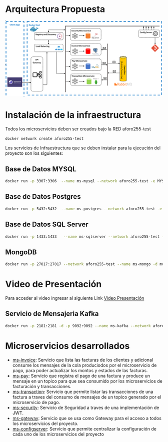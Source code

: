 # Arquitectura Propuesta
![alt text](https://github.com/diegosym86/Aforo255TestConfigServer/blob/main/Proyecto.png)

# Instalación de la infraestructura
Todos los microservicios deben ser creados bajo la RED aforo255-test

```bash
docker network create aforo255-test
```
Los servicios de Infraestructura que se deben instalar para la ejecución del proyecto son los siguientes:

## Base de Datos MYSQL

```bash
docker run -p 3307:3306  --name ms-mysql --network aforo255-test -e MYSQL_ROOT_PASSWORD=123456 -e MYSQL_DATABASE=db_operation -d mysql:8
```

## Base de Datos Postgres

```bash
docker run -p 5432:5432  --name ms-postgres --network aforo255-test -e POSTGRES_PASSWORD=123456 -e  POSTGRES_DB=db_invoice -d postgres:12-alpine
```

## Base de Datos SQL Server 

```bash
docker run -p 1433:1433   --name ms-sqlserver --network aforo255-test -e ACCEPT_EULA=Y -e SA_PASSWORD=1a.2b.3c.  -d mcr.microsoft.com/mssql/server:2019-CU3-ubuntu-18.04
```
## MongoDB

```bash
docker run -p 27017:27017 --network aforo255-test --name ms-mongo -d mongo
```

# Video de Presentación
Para acceder al video ingresar al siguiente Link [Video Presentación](https://www.youtube.com/watch?v=bqpGSC86-Ok)

## Servicio de Mensajeria Kafka

```bash
docker run -p 2181:2181 -d -p 9092:9092 --name ms-kafka --network aforo255-test -e ADVERTISED_HOST=127.0.0.1  -e NUM_PARTITIONS=3 johnnypark/kafka-zookeeper
```
# Microservicios desarrollados

- [ms-invoice](https://github.com/diegosym86/Aforo255TestConfigServer/tree/main/Proyecto_Aforo255/ms-invoice): Servicio que lista las facturas de los clientes y adicional consume los mensajes de la cola produciodos por el microservicio de pago, para poder actualizar los montos y estados de las facturas. 
- [ms-pay](https://github.com/diegosym86/Aforo255TestConfigServer/tree/main/Proyecto_Aforo255/ms-pay): Servicio que registra el pago de una factura y produce un mensaje en un topico para que sea consumido por los microservicios de facturación y transacciones.
- [ms-transaction](https://github.com/diegosym86/Aforo255TestConfigServer/tree/main/Proyecto_Aforo255/ms-transaction): Servicio que permite listar las transacciones de una factura a traves del consumo de mensajes de un topico generado por el microservicio de pago.  
- [ms-security](https://github.com/diegosym86/Aforo255TestConfigServer/tree/main/Proyecto_Aforo255/ms-security): Servicio de Seguridad a traves de una implementación de JWT.
- [ms-gateway](https://github.com/diegosym86/Aforo255TestConfigServer/tree/main/Proyecto_Aforo255/ms-gateway): Servicio que se usa como Gateway para el acceso a todos los microservicios del proyecto. 
- [ms-configserver](https://github.com/diegosym86/Aforo255TestConfigServer/tree/main/Proyecto_Aforo255/ms-configserver): Servicio que permite centralizar la configuración de cada uno de los microservicios del proyecto
